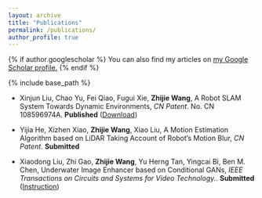 ```yaml
---
layout: archive
title: "Publications"
permalink: /publications/
author_profile: true
---
```


{% if author.googlescholar %}
  You can also find my articles on <u><a href="{{author.googlescholar}}">my Google Scholar profile</a>.</u>
{% endif %}

{% include base_path %}

- Xinjun Liu, Chao Yu, Fei Qiao, Fugui Xie, **Zhijie Wang**, A Robot SLAM System Towards Dynamic Environments, *CN Patent*. No. CN 108596974A. **Published** (<a href="http://paulwong16.github.io/files/2018102980426.pdf" target="_blank">Download</a>)

- Yijia He, Xizhen Xiao, **Zhijie Wang**, Xiao Liu, A Motion Estimation Algorithm based on LiDAR Taking Account of Robot’s Motion Blur, *CN Patent*. **Submitted**

- Xiaodong Liu, Zhi Gao, **Zhijie Wang**, Yu Herng Tan, Yingcai Bi, Ben M. Chen, Underwater Image Enhancer based on Conditional GANs, *IEEE Transactions on Circuits and Systems for Video Technology.*. **Submitted** (<a href="https://github.com/Xiaodong-Bran/underwater-image-enhancer" target="_blank">Instruction</a>)